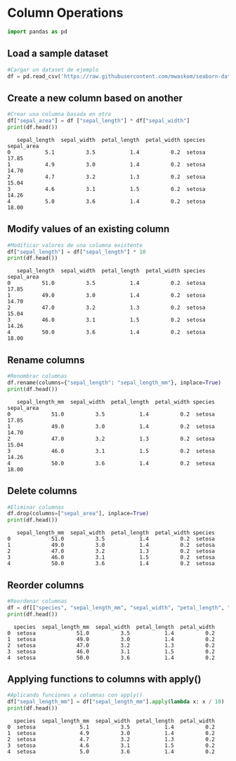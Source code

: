 # Column Operations


```python
import pandas as pd
```

## Load a sample dataset


```python
#Cargar un dataset de ejemplo
df = pd.read_csv('https://raw.githubusercontent.com/mwaskom/seaborn-data/master/iris.csv')
```

## Create a new column based on another


```python
#Crear una columna basada en otra
df["sepal_area"] = df ["sepal_length"] * df["sepal_width"]
print(df.head())
```

       sepal_length  sepal_width  petal_length  petal_width species  sepal_area
    0           5.1          3.5           1.4          0.2  setosa       17.85
    1           4.9          3.0           1.4          0.2  setosa       14.70
    2           4.7          3.2           1.3          0.2  setosa       15.04
    3           4.6          3.1           1.5          0.2  setosa       14.26
    4           5.0          3.6           1.4          0.2  setosa       18.00
    

## Modify values of an existing column


```python
#Modificar valores de una columna existente
df["sepal_length"] = df["sepal_length"] * 10
print(df.head())
```

       sepal_length  sepal_width  petal_length  petal_width species  sepal_area
    0          51.0          3.5           1.4          0.2  setosa       17.85
    1          49.0          3.0           1.4          0.2  setosa       14.70
    2          47.0          3.2           1.3          0.2  setosa       15.04
    3          46.0          3.1           1.5          0.2  setosa       14.26
    4          50.0          3.6           1.4          0.2  setosa       18.00
    

## Rename columns


```python
#Renombrar columnas
df.rename(columns={"sepal_length": "sepal_length_mm"}, inplace=True)
print(df.head())
```

       sepal_length_mm  sepal_width  petal_length  petal_width species  sepal_area
    0             51.0          3.5           1.4          0.2  setosa       17.85
    1             49.0          3.0           1.4          0.2  setosa       14.70
    2             47.0          3.2           1.3          0.2  setosa       15.04
    3             46.0          3.1           1.5          0.2  setosa       14.26
    4             50.0          3.6           1.4          0.2  setosa       18.00
    

## Delete columns


```python
#Eliminar columnas
df.drop(columns=["sepal_area"], inplace=True)
print(df.head())
```

       sepal_length_mm  sepal_width  petal_length  petal_width species
    0             51.0          3.5           1.4          0.2  setosa
    1             49.0          3.0           1.4          0.2  setosa
    2             47.0          3.2           1.3          0.2  setosa
    3             46.0          3.1           1.5          0.2  setosa
    4             50.0          3.6           1.4          0.2  setosa
    

## Reorder columns


```python
#Reordenar columnas
df = df[["species", "sepal_length_mm", "sepal_width", "petal_length", "petal_width"]]
print(df.head())
```

      species  sepal_length_mm  sepal_width  petal_length  petal_width
    0  setosa             51.0          3.5           1.4          0.2
    1  setosa             49.0          3.0           1.4          0.2
    2  setosa             47.0          3.2           1.3          0.2
    3  setosa             46.0          3.1           1.5          0.2
    4  setosa             50.0          3.6           1.4          0.2
    

## Applying functions to columns with apply()


```python
#Aplicando funciones a columnas con apply()
df["sepal_length_mm"] = df["sepal_length_mm"].apply(lambda x: x / 10)
print(df.head())
```

      species  sepal_length_mm  sepal_width  petal_length  petal_width
    0  setosa              5.1          3.5           1.4          0.2
    1  setosa              4.9          3.0           1.4          0.2
    2  setosa              4.7          3.2           1.3          0.2
    3  setosa              4.6          3.1           1.5          0.2
    4  setosa              5.0          3.6           1.4          0.2
    
